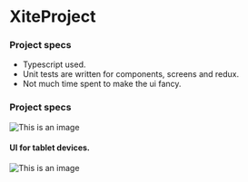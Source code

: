 # XiteProject
### Project specs
- Typescript used.
- Unit tests are written for components, screens and redux.
- Not much time spent to make the ui fancy.

### Project specs
![This is an image](https://i.ibb.co/PZV4Lxt/Simulator-Screen-Shot-i-Phone-13-2022-06-28-at-01-00-01.png)

#### UI for tablet devices.
![This is an image](https://i.ibb.co/YhTFBRn/Simulator-Screen-Shot-i-Pad-Pro-12-9-inch-5th-generation-2022-06-28-at-01-04-38.png)
